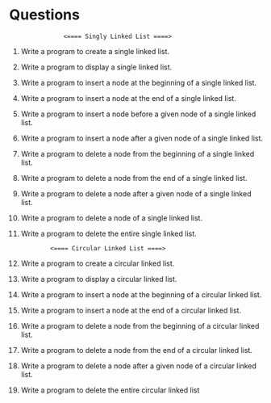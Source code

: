 # Questions

                   <==== Singly Linked List ====>
                
  1. Write a program to create a single linked list.
  2. Write a program to display a single linked list.
  3. Write a program to insert a node at the beginning of a single linked list.
  4. Write a program to insert a node at the end of a single linked list.
  5. Write a program to insert a node before a given node of a single linked list.
  6. Write a program to insert a node after a given node of a single linked list.
  7. Write a program to delete a node from the beginning of a single linked list.
  8. Write a program to delete a node from the end of a single linked list.
  9. Write a program to delete a node after a given node of a single linked list.
  10. Write a program to delete a node of a single linked list. 
  11. Write a program to delete the entire single linked list.

                  <==== Circular Linked List ====>
  1. Write a program to create a circular linked list.
  2. Write a program to display a circular linked list.
  3. Write a program to insert a node at the beginning of a circular linked list.
  4. Write a program to insert a node at the end of a circular linked list.
  5. Write a program to delete a node from the beginning of a circular linked list.
  6. Write a program to delete a node from the end of a circular linked list.
  7. Write a program to delete a node after a given node of a circular linked list. 
  8. Write a program to delete the entire circular linked list

